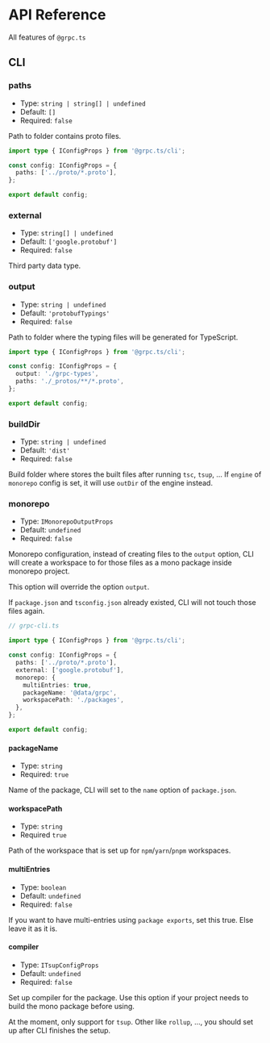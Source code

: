 # API Reference

All features of `@grpc.ts`

## CLI

### paths

- Type: `string | string[] | undefined`
- Default: `[]`
- Required: `false`

Path to folder contains proto files.

```ts
import type { IConfigProps } from '@grpc.ts/cli';

const config: IConfigProps = {
  paths: ['../proto/*.proto'],
};

export default config;
```

### external

- Type: `string[] | undefined`
- Default: `['google.protobuf']`
- Required: `false`

Third party data type.

### output

- Type: `string | undefined`
- Default: `'protobufTypings'`
- Required: `false`

Path to folder where the typing files will be generated for TypeScript.

```ts
import type { IConfigProps } from '@grpc.ts/cli';

const config: IConfigProps = {
  output: './grpc-types',
  paths: './_protos/**/*.proto',
};

export default config;
```

### buildDir

- Type: `string | undefined`
- Default: `'dist'`
- Required: `false`

Build folder where stores the built files after running `tsc`, `tsup`, ... If `engine` of `monorepo` config is set, it will use `outDir` of the engine instead.

### monorepo

- Type: `IMonorepoOutputProps`
- Default: `undefined`
- Required: `false`

Monorepo configuration, instead of creating files to the `output` option, CLI will create a workspace to for those files as a mono package inside monorepo project.

This option will override the option `output`.

If `package.json` and `tsconfig.json` already existed, CLI will not touch those files again.

```ts
// grpc-cli.ts

import type { IConfigProps } from '@grpc.ts/cli';

const config: IConfigProps = {
  paths: ['../proto/*.proto'],
  external: ['google.protobuf'],
  monorepo: {
    multiEntries: true,
    packageName: '@data/grpc',
    workspacePath: './packages',
  },
};

export default config;
```

#### packageName

- Type: `string`
- Required: `true`

Name of the package, CLI will set to the `name` option of `package.json`.

#### workspacePath

- Type: `string`
- Required `true`

Path of the workspace that is set up for `npm`/`yarn`/`pnpm` workspaces.

#### multiEntries

- Type: `boolean`
- Default: `undefined`
- Required: `false`

If you want to have multi-entries using `package exports`, set this true. Else leave it as it is.

#### compiler

- Type: `ITsupConfigProps`
- Default: `undefined`
- Required: `false`

Set up compiler for the package. Use this option if your project needs to build the mono package before using.

At the moment, only support for `tsup`. Other like `rollup`, ..., you should set up after CLI finishes the setup.
